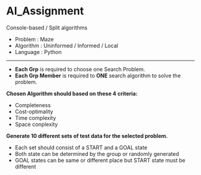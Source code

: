 # AI_Assignment

Console-based / Split algorithms

- Problem   : Maze
- Algorithm : Uninformed / Informed / Local 
- Language  : Python
--------------------------
- **Each Grp** is required to choose one Search Problem.
- **Each Grp Member** is required to **ONE** search algorithm to solve the problem.

**Chosen Algorithm should based on these 4 criteria:**
  - Completeness
  - Cost-optimality
  - Time complexity
  - Space conplexity

**Generate 10 different sets of test data for the selected problem.**
  - Each set should consist of a START and a GOAL state
  - Both state can be determined by the group or randomly generated
  - GOAL states can be same or different place but START state must be different
